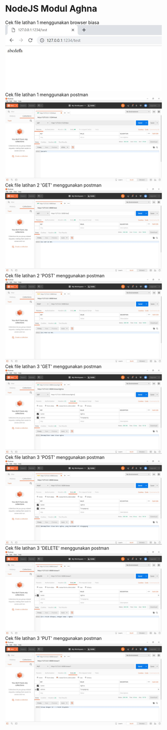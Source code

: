 # NodeJS Modul Aghna
Cek file latihan 1 menggunakan browser biasa
![alt text](https://github.com/aghnaz/NodeJS1Aghna/blob/master/1.JPG)
Cek file latihan 1 menggunakan postman
![alt text](https://github.com/aghnaz/NodeJS1Aghna/blob/master/1-2.JPG)
Cek file latihan 2 'GET' menggunakan postman
![alt text](https://github.com/aghnaz/NodeJS1Aghna/blob/master/2-test-get.JPG)
Cek file latihan 2 'POST' menggunakan postman
![alt text](https://github.com/aghnaz/NodeJS1Aghna/blob/master/2-test-post.JPG)
Cek file latihan 3 'GET' menggunakan postman
![alt text](https://github.com/aghnaz/NodeJS1Aghna/blob/master/2-siswa-get.JPG)
Cek file latihan 3 'POST' menggunakan postman
![alt text](https://github.com/aghnaz/NodeJS1Aghna/blob/master/2-siswa-post.JPG)
Cek file latihan 3 'DELETE' menggunakan postman
![alt text](https://github.com/aghnaz/NodeJS1Aghna/blob/master/2-siswa-delete.JPG)
Cek file latihan 3 'PUT' menggunakan postman
![alt text](https://github.com/aghnaz/NodeJS1Aghna/blob/master/2-siswa-put.JPG)

